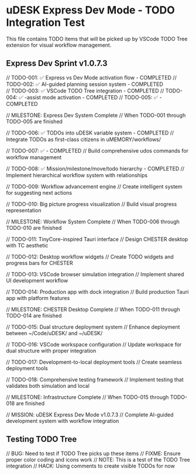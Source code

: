 # uDESK Express Dev Mode - TODO Integration Test

This file contains TODO items that will be picked up by VSCode TODO Tree extension for visual workflow management.

## Express Dev Sprint v1.0.7.3

// TODO-001: ✅ Express vs Dev Mode activation flow - COMPLETED
// TODO-002: ✅ AI-guided planning session system - COMPLETED  
// TODO-003: ✅ VSCode TODO Tree integration - COMPLETED
// TODO-004: ✅ -assist mode activation - COMPLETED
// TODO-005: ✅  - COMPLETED

// MILESTONE: Express Dev System Complete
// When TODO-001 through TODO-005 are finished

// TODO-006: ✅ TODOs into uDESK variable system - COMPLETED
// Integrate TODOs as first-class citizens in uMEMORY/workflows/

// TODO-007: ✅  - COMPLETED
// Build comprehensive udos commands for workflow management

// TODO-008: ✅ Mission/milestone/move/todo hierarchy - COMPLETED
// Implement hierarchical workflow system with relationships

// TODO-009: Workflow advancement engine
// Create intelligent system for suggesting next actions

// TODO-010: Big picture progress visualization
// Build visual progress representation

// MILESTONE: Workflow System Complete
// When TODO-006 through TODO-010 are finished

// TODO-011: TinyCore-inspired Tauri interface
// Design CHESTER desktop with TC aesthetic

// TODO-012: Desktop workflow widgets
// Create TODO widgets and progress bars for CHESTER

// TODO-013: VSCode browser simulation integration
// Implement shared UI development workflow

// TODO-014: Production app with dock integration
// Build production Tauri app with platform features

// MILESTONE: CHESTER Desktop Complete
// When TODO-011 through TODO-014 are finished

// TODO-015: Dual structure deployment system
// Enhance deployment between ~/Code/uDESK/ and ~/uDESK/

// TODO-016: VSCode workspace configuration
// Update workspace for dual structure with proper integration

// TODO-017: Development-to-local deployment tools
// Create seamless deployment tools

// TODO-018: Comprehensive testing framework
// Implement testing that validates both simulation and local

// MILESTONE: Infrastructure Complete
// When TODO-015 through TODO-018 are finished

// MISSION: uDESK Express Dev Mode v1.0.7.3
// Complete AI-guided development system with workflow integration

## Testing TODO Tree

// BUG: Need to test if TODO Tree picks up these items
// FIXME: Ensure proper color coding and icons work
// NOTE: This is a test of the TODO Tree integration
// HACK: Using comments to create visible TODOs for now
